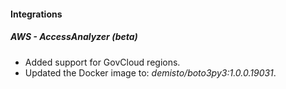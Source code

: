 
#### Integrations
##### AWS - AccessAnalyzer (beta)
- Added support for GovCloud regions.
- Updated the Docker image to: *demisto/boto3py3:1.0.0.19031*.
